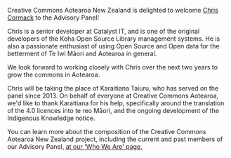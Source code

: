 <html><body><p>Creative Commons Aotearoa New Zealand is delighted to welcome <a href="http://blog.bigballofwax.co.nz/" target="_blank">Chris Cormack</a> to the Advisory Panel!



Chris is a senior developer at Catalyst IT, and is one of the original developers of the Koha Open Source Library management systems. He is also a passionate enthusiast of using Open Source and Open data for the betterment of Te Iwi Māori and Aotearoa in general.



We look forward to working closely with Chris over the next two years to grow the commons in Aotearoa.



Chris will be taking the place of Karaitiana Taiuru, who has served on the panel since 2013. On behalf of everyone at Creative Commons Aotearoa, we'd like to thank Karaitiana for his help, specifically around the translation of the 4.0 licences into te reo Māori, and the ongoing development of the Indigenous Knowledge notice.



You can learn more about the composition of the Creative Commons Aotearoa New Zealand project, including the current and past members of our Advisory Panel, <a href="http://creativecommons.org.nz/about/who-we-are/" target="_blank">at our 'Who We Are' page. </a>



 



 



 </p></body></html>